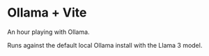 # Ollama + Vite

An hour playing with Ollama.

Runs against the default local Ollama install with the Llama 3 model.

